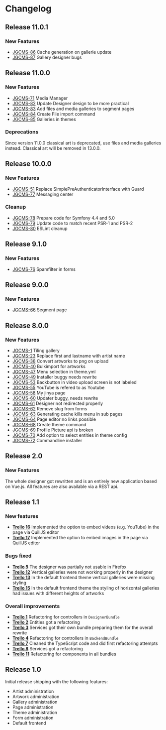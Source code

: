 # Changelog
## Release 11.0.1
### New Features
* [JGCMS-86](https://jinya.myjetbrains.com/youtrack/issue/JGCMS-86) Cache generation on gallerie update 
* [JGCMS-87](https://jinya.myjetbrains.com/youtrack/issue/JGCMS-87) Gallery designer bugs 
## Release 11.0.0
### New Features 
* [JGCMS-71](https://jinya.myjetbrains.com/youtrack/issue/JGCMS-71) Media Manager
* [JGCMS-82](https://jinya.myjetbrains.com/youtrack/issue/JGCMS-82) Update Designer design to be more practical
* [JGCMS-83](https://jinya.myjetbrains.com/youtrack/issue/JGCMS-83)  Add files and media galleries to segment pages 
* [JGCMS-84](https://jinya.myjetbrains.com/youtrack/issue/JGCMS-84) Create File import command 
* [JGCMS-85](https://jinya.myjetbrains.com/youtrack/issue/JGCMS-85) Galleries in themes
### Deprecations
Since version 11.0.0 classical art is deprecated, use files and media galleries instead. Classical art will be removed in 13.0.0.
## Release 10.0.0
### New Features
* [JGCMS-51](https://jinya.myjetbrains.com/youtrack/issue/JGCMS-51) Replace SimplePreAuthenticatorInterface with Guard
* [JGCMS-77](https://jinya.myjetbrains.com/youtrack/issue/JGCMS-77) Messaging center
### Cleanup
* [JGCMS-78](https://jinya.myjetbrains.com/youtrack/issue/JGCMS-78) Prepare code for Symfony 4.4 and 5.0
* [JGCMS-79](https://jinya.myjetbrains.com/youtrack/issue/JGCMS-79) Update code to match recent PSR-1 and PSR-2
* [JGCMS-80](https://jinya.myjetbrains.com/youtrack/issue/JGCMS-80) ESLint cleanup
## Release 9.1.0
### New Features
* [JGCMS-76](https://jinya.myjetbrains.com/youtrack/issue/JGCMS-76) Spamfilter in forms
## Release 9.0.0
### New Features
* [JGCMS-66](https://jinya.myjetbrains.com/youtrack/issue/JGCMS-66) Segment page
## Release 8.0.0
### New Features
* [JGCMS-1](https://jinya.myjetbrains.com/youtrack/issue/JGCMS-1) Tiling gallery
* [JGCMS-23](https://jinya.myjetbrains.com/youtrack/issue/JGCMS-23) Replace first and lastname with artist name
* [JGCMS-38](https://jinya.myjetbrains.com/youtrack/issue/JGCMS-38) Convert artworks to png on upload
* [JGCMS-40](https://jinya.myjetbrains.com/youtrack/issue/JGCMS-40) Bulkimport for artworks 
* [JGCMS-47](https://jinya.myjetbrains.com/youtrack/issue/JGCMS-47) Menu selection in theme.yml
* [JGCMS-49](https://jinya.myjetbrains.com/youtrack/issue/JGCMS-49) Installer buggy needs rewrite
* [JGCMS-53](https://jinya.myjetbrains.com/youtrack/issue/JGCMS-53) Backbutton in video upload screen is not labeled
* [JGCMS-55](https://jinya.myjetbrains.com/youtrack/issue/JGCMS-55) YouTube is refered to as Youtube
* [JGCMS-58](https://jinya.myjetbrains.com/youtrack/issue/JGCMS-58) My jinya page 
* [JGCMS-60](https://jinya.myjetbrains.com/youtrack/issue/JGCMS-60) Updater buggy, needs rewrite
* [JGCMS-61](https://jinya.myjetbrains.com/youtrack/issue/JGCMS-61) Designer not redirected properly
* [JGCMS-62](https://jinya.myjetbrains.com/youtrack/issue/JGCMS-62) Remove slug from forms
* [JGCMS-63](https://jinya.myjetbrains.com/youtrack/issue/JGCMS-63) Generating cache kills menu in sub pages
* [JGCMS-64](https://jinya.myjetbrains.com/youtrack/issue/JGCMS-64) Page editor no links possible
* [JGCMS-68](https://jinya.myjetbrains.com/youtrack/issue/JGCMS-68) Create theme command
* [JGCMS-69](https://jinya.myjetbrains.com/youtrack/issue/JGCMS-69) Profile Picture api is broken
* [JGCMS-70](https://jinya.myjetbrains.com/youtrack/issue/JGCMS-70) Add option to select entities in theme config
* [JGCMS-72](https://jinya.myjetbrains.com/youtrack/issue/JGCMS-72) Commandline installer

## Release 2.0
### New Features
The whole designer got rewritten and is an entirely new application based on Vue.js. All features are also available via a REST api. 

## Release 1.1
### New features
* **[Trello 16](https://trello.com/c/ARW2WXCY)** Implemented the option to embed videos (e.g. YouTube) in the page via QuillJS editor
* **[Trello 17](https://trello.com/c/2AgYaDaM)** Implemented the option to embed images in the page via QuillJS editor

### Bugs fixed
* **[Trello 5](https://trello.com/c/nH73xvuZ)** The designer was partially not usable in Firefox
* **[Trello 12](https://trello.com/c/Ak4gPDiM)** Vertical galleries were not working properly in the designer
* **[Trello 13](https://trello.com/c/HNKWxzhd)** In the default frontend theme vertical galleries were missing styling
* **[Trello 15](https://trello.com/c/JbROoTs3)** In the default frontend theme the styling of horizontal galleries had issues with different heights of artworks 

### Overall improvements
* **[Trello 1](https://trello.com/c/0vsEaCWC)** Refactoring for controllers in `DesignerBundle`
* **[Trello 2](https://trello.com/c/LWXE4OB1)** Entities got a refactoring
* **[Trello 3](https://trello.com/c/E0E9nA77)** Services got their own bundle preparing them for the overall rewrite
* **[Trello 4](https://trello.com/c/B28HJy5G)** Refactoring for controllers in `BackendBundle`
* **[Trello 7](https://trello.com/c/WJlYZJ9Q)** Cleaned the TypeScript code and did first refactoring attempts 
* **[Trello 8](https://trello.com/c/8MhhQZB2)** Services got a refactoring
* **[Trello 11](https://trello.com/c/dGw6NsVu)** Refactoring for components in all bundles

## Release 1.0
Initial release shipping with the following features:

* Artist administration
* Artwork administration
* Gallery administration
* Page administration
* Theme administration
* Form administration
* Default frontend
